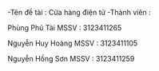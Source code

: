 -Tên đề tài : Cửa hàng điện tử -Thành viên :

Phùng Phú Tài  MSSV : 3123411265

Nguyễn Huy Hoàng  MSSV : 3123411105

Nguyễn Hồng Sơn  MSSV : 3123411259
